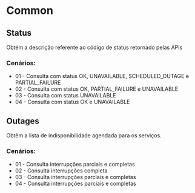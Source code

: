 # Common



## Status
Obtém a descrição referente ao código de status retornado pelas APIs

### Cenários:
* 01 - Consulta com status OK, UNAVAILABLE, SCHEDULED_OUTAGE e PARTIAL_FAILURE
* 02 - Consulta com status OK, PARTIAL_FAILURE e UNAVAILABLE
* 03 - Consulta com status UNAVAILABLE
* 04 - Consulta com status OK e UNAVAILABLE

## Outages
Obtêm a lista de indisponibilidade agendada para os serviços.

### Cenários:

* 01 - Consulta interrupções parciais e completas
* 02 - Consulta interrupções completa
* 03 - Consulta interrupções parciais e completas
* 04 - Consulta interrupções parciais e completas

